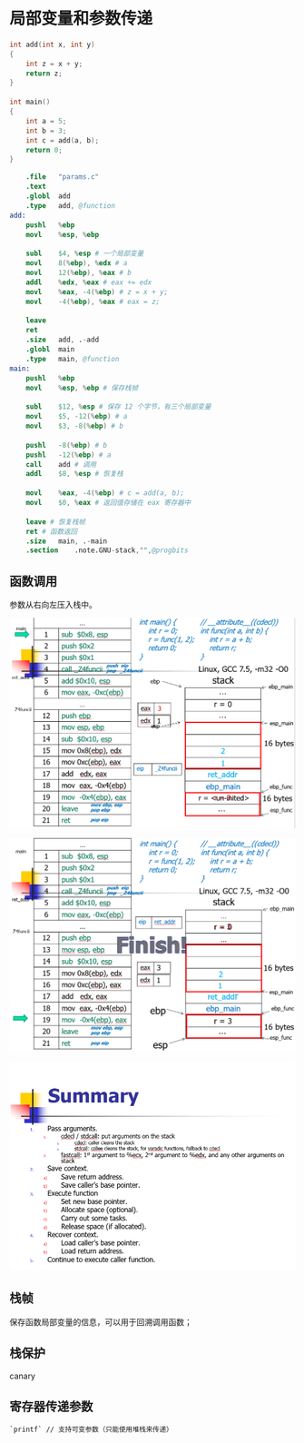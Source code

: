 # 局部变量和参数传递

```c++
int add(int x, int y)
{
    int z = x + y;
    return z;
}

int main()
{
    int a = 5;
    int b = 3;
    int c = add(a, b);
    return 0;
}
```

```s
	.file	"params.c"
	.text
	.globl	add
	.type	add, @function
add:
	pushl	%ebp
	movl	%esp, %ebp

	subl	$4, %esp # 一个局部变量
	movl	8(%ebp), %edx # a
	movl	12(%ebp), %eax # b
	addl	%edx, %eax # eax += edx
	movl	%eax, -4(%ebp) # z = x + y;
	movl	-4(%ebp), %eax # eax = z;

	leave
	ret
	.size	add, .-add
	.globl	main
	.type	main, @function
main:
	pushl	%ebp
	movl	%esp, %ebp # 保存栈帧

	subl	$12, %esp # 保存 12 个字节，有三个局部变量
	movl	$5, -12(%ebp) # a
	movl	$3, -8(%ebp) # b

	pushl	-8(%ebp) # b
	pushl	-12(%ebp) # a
	call	add # 调用
	addl	$8, %esp # 恢复栈

	movl	%eax, -4(%ebp) # c = add(a, b);
	movl	$0, %eax # 返回值存储在 eax 寄存器中

	leave # 恢复栈帧
	ret # 函数返回
	.size	main, .-main
	.section	.note.GNU-stack,"",@progbits
```

## 函数调用

参数从右向左压入栈中。

![image-20230402230951779](images/image-20230402230951779.png)

![image-20230402231019172](images/image-20230402231019172.png)

![image-20230402231047535](images/image-20230402231047535.png)

## 栈帧

保存函数局部变量的信息，可以用于回溯调用函数；

## 栈保护

canary 

## 寄存器传递参数

    `printf` // 支持可变参数（只能使用堆栈来传递）
